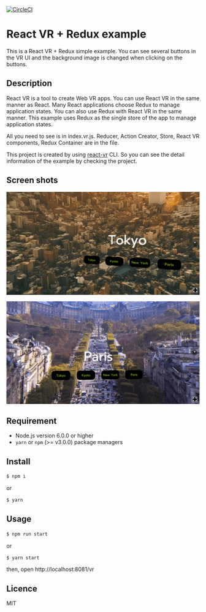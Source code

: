 [![CircleCI](https://circleci.com/gh/fukumasuya/react-vr-redux-example.svg?style=svg)](https://circleci.com/gh/fukumasuya/react-vr-redux-example)

React VR + Redux example
====

This is a React VR + Redux simple example. You can see several buttons in the VR UI and the background image is changed when clicking on the buttons.

## Description
React VR is a tool to create Web VR apps.
You can use React VR in the same manner as React. Many React applications choose Redux to manage application states. You can also use Redux with React VR in the same manner. This example uses Redux as the single store of the app to manage application states.

All you need to see is in index.vr.js. Reducer, Action Creator, Store, React VR components, Redux Container are in the file.

This project is created by using [react-vr](https://github.com/facebook/react-vr) CLI. So you can see the detail information of the example by checking the project.

## Screen shots
![Tokyo Screen Shot](screen-shots/tokyo.png)

![Paris Screen Shot](screen-shots/paris.png)

## Requirement
- Node.js version 6.0.0 or higher
- `yarn` or `npm` (>= v3.0.0) package managers

## Install
```bash
$ npm i
```
or
```bash
$ yarn
```

## Usage
```bash
$ npm run start
```
or
```bash
$ yarn start
```
then, open http://localhost:8081/vr

## Licence
MIT
